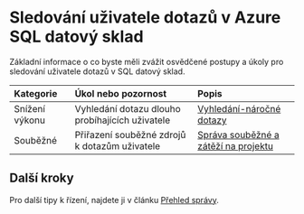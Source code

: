 <properties
   pageTitle="Sledování uživatele dotazů v Azure SQL datový sklad | Microsoft Azure"
   description="Základní informace o co byste měli zvážit osvědčené postupy a úkoly pro sledování uživatele dotazů v Azure SQL datový sklad"
   services="sql-data-warehouse"
   documentationCenter="NA"
   authors="jrowlandjones"
   manager="barbkess"
   editor=""/>

<tags
   ms.service="sql-data-warehouse"
   ms.devlang="NA"
   ms.topic="article"
   ms.tgt_pltfrm="NA"
   ms.workload="data-services"
   ms.date="08/17/2016"
   ms.author="jrj;barbkess;sonyama"/>

# <a name="monitor-user-queries-in-azure-sql-data-warehouse"></a>Sledování uživatele dotazů v Azure SQL datový sklad

Základní informace o co byste měli zvážit osvědčené postupy a úkoly pro sledování uživatele dotazů v SQL datový sklad.



| Kategorie                | Úkol nebo pozornost                           | Popis  |
| :-----------------------| :---------------------------------------------- | :----------- |
| Snížení výkonu        | Vyhledání dotazu dlouho probíhajících uživatele                  | [Vyhledání-náročné dotazy][] |
| Souběžné             | Přiřazení souběžné zdrojů k dotazům uživatele     | [Správa souběžné a zátěží na projektu][] |






## <a name="next-steps"></a>Další kroky

Pro další tipy k řízení, najdete ji v článku [Přehled správy][].

<!--Image references-->

<!--Article references-->
[Vyhledání-náročné dotazy]: sql-data-warehouse-manage-monitor.md
[Správa souběžné a zátěží na projektu]: sql-data-warehouse-develop-concurrency.md
[Přehled správy]: sql-data-warehouse-overview-manage.md

<!--MSDN references-->


<!--Other Web references-->
